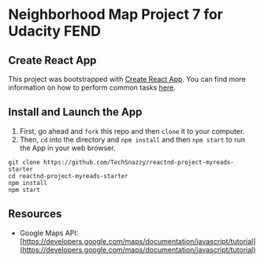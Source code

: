 # Neighborhood Map Project 7 for Udacity FEND

## Create React App

This project was bootstrapped with [Create React App](https://github.com/facebookincubator/create-react-app). You can find more information on how to perform common tasks [here](https://github.com/facebookincubator/create-react-app/blob/master/packages/react-scripts/template/README.md).

## Install and Launch the App

1. First, go ahead and `fork` this repo and then `clone` it to your computer.
2. Then, `cd` into the directory and `npm install` and then `npm start` to run the App in your web browser.

  ```
  git clone https://github.com/TechSnazzy/reactnd-project-myreads-starter
  cd reactnd-project-myreads-starter
  npm install
  npm start
  ```

## Resources

* Google Maps API: [https://developers.google.com/maps/documentation/javascript/tutorial](https://developers.google.com/maps/documentation/javascript/tutorial)
